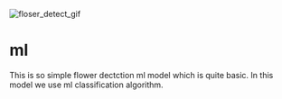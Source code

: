 ![floser_detect_gif](https://user-images.githubusercontent.com/80037791/132410367-b3aa137c-09cb-4de8-b10e-5283e796d330.gif)
# ml
This is so simple flower dectction ml model which is quite basic.
In this model we use ml classification algorithm.
